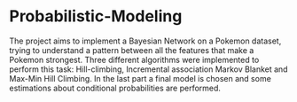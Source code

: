# Probabilistic-Modeling


The project aims to implement a Bayesian Network on a Pokemon dataset, trying to understand a pattern between all the features that make a Pokemon strongest.
Three different algorithms were implemented to perform this task: Hill-climbing, Incremental association Markov Blanket and Max-Min Hill Climbing.
In the last part a final model is chosen and some estimations about conditional probabilities are performed.




